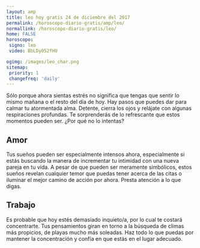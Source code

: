 ```yaml
---
layout: amp
title: leo hoy gratis 24 de diciembre del 2017 
permalink: /horoscopo-diario-gratis/amp/leo/
normallink: /horoscopo-diario-gratis/leo/
home: FALSE
horoscopo:
 signo: leo
 video: BbLDy052fHU

ogimg: /images/leo_char.png
sitemap:
 priority: 1
 changefreq: 'daily'
---
```



Sólo porque ahora sientas estrés no significa que tengas que sentir lo mismo mañana o el resto del día de hoy. Hay pasos que puedes dar para calmar tu atormentada alma. Detente, cierra los ojos y relájate con algunas respiraciones profundas. Te sorprenderás de lo refrescante que estos momentos pueden ser. ¿Por qué no lo intentas?

## Amor

Tus sueños pueden ser especialmente intensos ahora, especialmente si estás buscando la manera de incrementar tu intimidad con una nueva pareja en tu vida. A pesar de que pueden ser meramente simbólicos, estos sueños revelan cualquier temor que puedas tener acerca de las citas o iluminar el mejor camino de acción por ahora. Presta atención a lo que digas.

## Trabajo

Es probable que hoy estés demasiado inquieto/a, por lo cual te costará concentrarte. Tus pensamientos giran en torno a la búsqueda de climas más propicios, de playas mucho más soleadas. Haz todo lo que puedas por mantener la concentración y confía en que estás en el lugar adecuado.